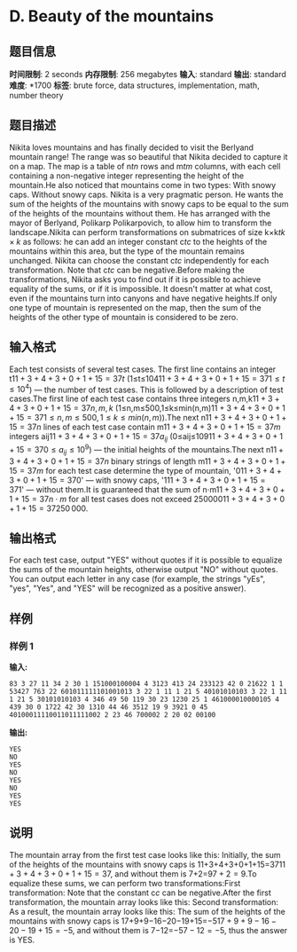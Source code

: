 # D. Beauty of the mountains

## 题目信息

**时间限制**: 2 seconds
**内存限制**: 256 megabytes
**输入**: standard
**输出**: standard
**难度**: *1700
**标签**: brute force, data structures, implementation, math, number theory

## 题目描述

Nikita loves mountains and has finally decided to visit the Berlyand mountain range! The range was so beautiful that Nikita decided to capture it on a map. The map is a table of n$t$$n$ rows and m$t$$m$ columns, with each cell containing a non-negative integer representing the height of the mountain.He also noticed that mountains come in two types: With snowy caps. Without snowy caps. Nikita is a very pragmatic person. He wants the sum of the heights of the mountains with snowy caps to be equal to the sum of the heights of the mountains without them. He has arranged with the mayor of Berlyand, Polikarp Polikarpovich, to allow him to transform the landscape.Nikita can perform transformations on submatrices of size k×k$t$$k \times k$ as follows: he can add an integer constant c$t$$c$ to the heights of the mountains within this area, but the type of the mountain remains unchanged. Nikita can choose the constant c$t$$c$ independently for each transformation. Note that c$t$$c$ can be negative.Before making the transformations, Nikita asks you to find out if it is possible to achieve equality of the sums, or if it is impossible. It doesn't matter at what cost, even if the mountains turn into canyons and have negative heights.If only one type of mountain is represented on the map, then the sum of the heights of the other type of mountain is considered to be zero.

## 输入格式

Each test consists of several test cases. The first line contains an integer t$11 + 3 + 4 + 3 + 0 + 1 + 15 = 37$$t$ (1≤t≤104$11 + 3 + 4 + 3 + 0 + 1 + 15 = 37$$1 \le t \le 10^{4}$) — the number of test cases. This is followed by a description of test cases.The first line of each test case contains three integers n,m,k$11 + 3 + 4 + 3 + 0 + 1 + 15 = 37$$n, m, k$ (1≤n,m≤500,1≤k≤min(n,m)$11 + 3 + 4 + 3 + 0 + 1 + 15 = 37$$1 \le n, m \le 500, 1 \le k \le min(n, m)$).The next n$11 + 3 + 4 + 3 + 0 + 1 + 15 = 37$$n$ lines of each test case contain m$11 + 3 + 4 + 3 + 0 + 1 + 15 = 37$$m$ integers aij$11 + 3 + 4 + 3 + 0 + 1 + 15 = 37$$a_{i j}$ (0≤aij≤109$11 + 3 + 4 + 3 + 0 + 1 + 15 = 37$$0 \le a_{i j} \le 10^{9}$) — the initial heights of the mountains.The next n$11 + 3 + 4 + 3 + 0 + 1 + 15 = 37$$n$ binary strings of length m$11 + 3 + 4 + 3 + 0 + 1 + 15 = 37$$m$ for each test case determine the type of mountain, '0$11 + 3 + 4 + 3 + 0 + 1 + 15 = 37$$0$' — with snowy caps, '1$11 + 3 + 4 + 3 + 0 + 1 + 15 = 37$$1$' — without them.It is guaranteed that the sum of n⋅m$11 + 3 + 4 + 3 + 0 + 1 + 15 = 37$$n \cdot m$ for all test cases does not exceed 250000$11 + 3 + 4 + 3 + 0 + 1 + 15 = 37$$250\,000$.

## 输出格式

For each test case, output "YES" without quotes if it is possible to equalize the sums of the mountain heights, otherwise output "NO" without quotes. You can output each letter in any case (for example, the strings "yEs", "yes", "Yes", and "YES" will be recognized as a positive answer).

## 样例

### 样例 1

**输入:**
```
83 3 27 11 34 2 30 1 151000100004 4 3123 413 24 233123 42 0 21622 1 1 53427 763 22 601011111101001013 3 22 1 11 1 21 5 40101010103 3 22 1 11 1 21 5 30101010103 4 346 49 50 119 30 23 1230 25 1 461000010000105 4 439 30 0 1722 42 30 1310 44 46 3512 19 9 3921 0 45 40100011110011011111002 2 23 46 700002 2 20 02 00100
```

**输出:**
```
YES
NO
YES
NO
YES
NO
YES
YES
```

## 说明

The mountain array from the first test case looks like this: Initially, the sum of the heights of the mountains with snowy caps is 11+3+4+3+0+1+15=37$11 + 3 + 4 + 3 + 0 + 1 + 15 = 37$, and without them is 7+2=9$7 + 2 = 9$.To equalize these sums, we can perform two transformations:First transformation: Note that the constant c$c$ can be negative.After the first transformation, the mountain array looks like this: Second transformation: As a result, the mountain array looks like this: The sum of the heights of the mountains with snowy caps is 17+9+9−16−20−19+15=−5$17 + 9 + 9 - 16 - 20 - 19 + 15 = -5$, and without them is 7−12=−5$7 - 12 = -5$, thus the answer is YES.
